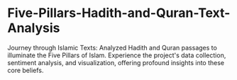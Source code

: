 # Five-Pillars-Hadith-and-Quran-Text-Analysis
Journey through Islamic Texts: Analyzed Hadith and Quran passages to illuminate the Five Pillars of Islam. Experience the project's data collection, sentiment analysis, and visualization, offering profound insights into these core beliefs.
